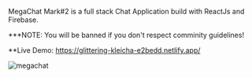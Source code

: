 MegaChat Mark#2 is a full stack Chat Application build with ReactJs and Firebase. 

***NOTE: You will be banned if you don't respect comminity guidelines!

**Live Demo: https://glittering-kleicha-e2bedd.netlify.app/


![megachat](https://user-images.githubusercontent.com/97097479/174096194-210d1e54-e305-477f-bf20-1e64991e90f5.PNG)
